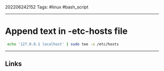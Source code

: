 202206242152
Tags: #linux #bash_script

---

# Append text in -etc-hosts file

```bash
 echo '127.0.0.1 localhost' | sudo tee -a /etc/hosts
```

---
## Links